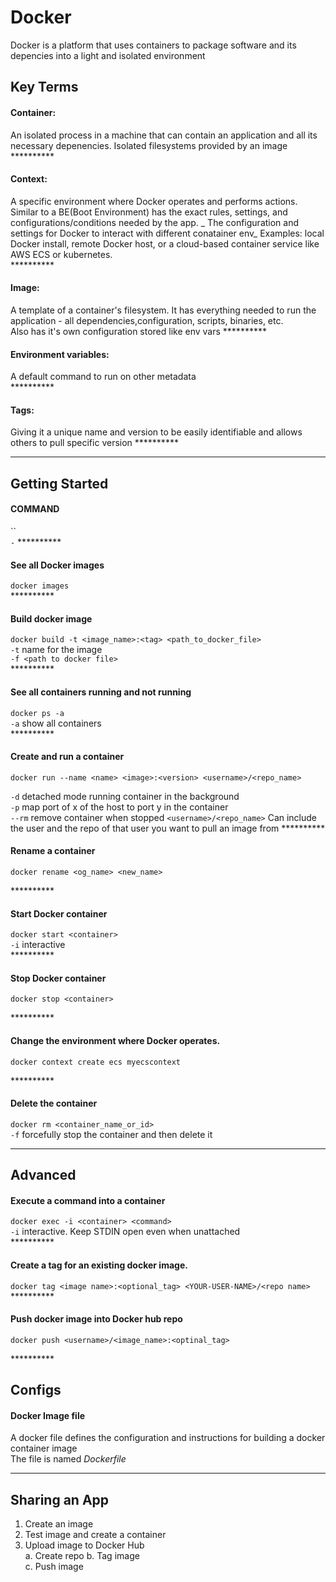 # Docker

Docker is a platform that uses containers to package software and
its depencies into a light and isolated environment

## Key Terms

#### Container:

An isolated process in a machine that can contain an application and all its necessary depenencies. Isolated filesystems provided by an image  
\*\*\*\*\*\*\*\*\*\*

#### Context:

A specific environment where Docker operates and performs actions. Similar to a BE(Boot Environment) has the exact rules, settings, and configurations/conditions needed by the app. _ The configuration and settings for Docker to interact with different conatainer env_ Examples: local Docker install, remote Docker host, or a cloud-based container service like AWS ECS or kubernetes.  
\*\*\*\*\*\*\*\*\*\*

#### Image:

A template of a container's filesystem. It has everything needed to run the application - all dependencies,configuration, scripts, binaries, etc.  
Also has it's own configuration stored like env vars
\*\*\*\*\*\*\*\*\*\*

#### Environment variables:

A default command to run on other metadata  
\*\*\*\*\*\*\*\*\*\*

#### Tags:

Giving it a unique name and version to be easily identifiable and allows others to pull specific version
\*\*\*\*\*\*\*\*\*\*

---

## Getting Started

#### COMMAND

``  
`-`
\*\*\*\*\*\*\*\*\*\*

#### See all Docker images

`docker images`  
\*\*\*\*\*\*\*\*\*\*

#### Build docker image

`docker build -t <image_name>:<tag> <path_to_docker_file>`  
`-t` name for the image  
`-f <path to docker file>`  
\*\*\*\*\*\*\*\*\*\*

#### See all containers running and not running

`docker ps -a`  
`-a` show all containers  
\*\*\*\*\*\*\*\*\*\*

#### Create and run a container

`docker run --name <name> <image>:<version> <username>/<repo_name>`

`-d` detached mode running container in the background  
 `-p` map port of x of the host to port y in the container  
 `--rm` remove container when stopped
`<username>/<repo_name>` Can include the user and the repo of that user you want to pull an image from
\*\*\*\*\*\*\*\*\*\*

#### Rename a container

`docker rename <og_name> <new_name>`  
` `  
\*\*\*\*\*\*\*\*\*\*

#### Start Docker container

`docker start <container>`  
`-i` interactive  
\*\*\*\*\*\*\*\*\*\*

#### Stop Docker container

`docker stop <container>`  
` `  
\*\*\*\*\*\*\*\*\*\*

#### Change the environment where Docker operates.

`docker context create ecs myecscontext`  
` `  
\*\*\*\*\*\*\*\*\*\*

#### Delete the container

`docker rm <container_name_or_id>`  
`-f` forcefully stop the container and then delete it

---

## Advanced

#### Execute a command into a container

`docker exec -i <container> <command>`  
`-i` interactive. Keep STDIN open even when unattached  
\*\*\*\*\*\*\*\*\*\*

#### Create a tag for an existing docker image.

`docker tag <image name>:<optional_tag> <YOUR-USER-NAME>/<repo name>`  
\*\*\*\*\*\*\*\*\*\*

#### Push docker image into Docker hub repo

`docker push <username>/<image_name>:<optinal_tag>`

\*\*\*\*\*\*\*\*\*\*

## Configs

#### Docker Image file

A docker file defines the configuration and instructions for building a docker container image  
The file is named _Dockerfile_

---

## Sharing an App

1. Create an image
2. Test image and create a container
3. Upload image to Docker Hub  
   a. Create repo
   b. Tag image  
   c. Push image
